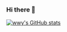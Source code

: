 ### Hi there 👋
[![wwy's GitHub stats](https://github-readme-stats.vercel.app/api?username=fog-www)](https://github.com/anuraghazra/github-readme-stats)


<!--
**fog-www/fog-www** is a ✨ _special_ ✨ repository because its `README.md` (this file) appears on your GitHub profile.

Here are some ideas to get you started:

- 🔭 I’m currently working on ...
- 🌱 I’m currently learning ...
- 👯 I’m looking to collaborate on ...
- 🤔 I’m looking for help with ...
- 💬 Ask me about ...
- 📫 How to reach me: ...
- 😄 Pronouns: ...
- ⚡ Fun fact: ...
-->
